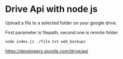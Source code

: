 # Drive Api with node js

Upload a file to a selected folder on your google drive.

First parameter is filepath, second one is remote folder

```bash
node index.js ./file.txt web_backups
```

https://developers.google.com/drive/api